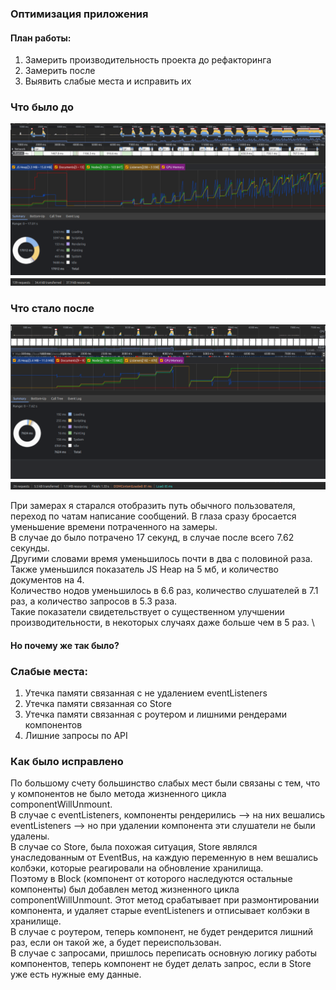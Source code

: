 ### Оптимизация приложения 

#### План работы:
1. Замерить производительность проекта до рефакторинга
2. Замерить после 
3. Выявить слабые места и исправить их

### Что было до
![img.png](assets/beforePerformance.png)
![img.png](assets/beforeNetwork.png)

### Что стало после
![img.png](assets/afterPerformance.png)
![img.png](assets/afterNetwork.png)

При замерах я старался отобразить путь обычного пользователя, переход по чатам написание сообщений.
В глаза сразу бросается уменьшение времени потраченного на замеры. \
В случае до было потрачено 17 секунд, в случае после всего 7.62 секунды. \
Другими словами время уменьшилось почти в два с половиной раза. \
Также уменьшился показатель JS Heap на 5 мб, и количество документов на 4. \
Количество нодов уменьшилось в 6.6 раз, количество слушателей в 7.1 раз, а количество
запросов в 5.3 раза. \
Такие показатели свидетельствует о существенном улучшении производительности, в некоторых случаях
даже больше чем в 5 раз. \
#### Но почему же так было? 

### Слабые места:
1. Утечка памяти связанная с не удалением eventListeners
2. Утечка памяти связанная со Store
3. Утечка памяти связанная с роутером и лишними рендерами компонентов
4. Лишние запросы по API

### Как было исправлено
По большому счету большинство слабых мест были связаны с тем, что у компонентов не было метода
жизненного цикла componentWillUnmount. \
В случае с eventListeners, компоненты рендерились --> на них вешались eventListeners --> но при удалении
компонента эти слушатели не были удалены. \
В случае со Store, была похожая ситуация, Store являлся унаследованным от EventBus, на каждую переменную
в нем вешались колбэки, которые реагировали на обновление хранилища. \
Поэтому в Block (компонент от которого наследуются остальные компоненты) был добавлен метод жизненного
цикла componentWillUnmount. Этот метод срабатывает при размонтировании компонента, и удаляет старые
eventListeners и отписывает колбэки в хранилище. \
В случае с роутером, теперь компонент, не будет рендерится лишний раз, если он
такой же, а будет переиспользован. \
В случае с запросами, пришлось переписать основную логику работы компонентов, 
теперь компонент не будет делать запрос, если в Store уже есть нужные ему данные.

